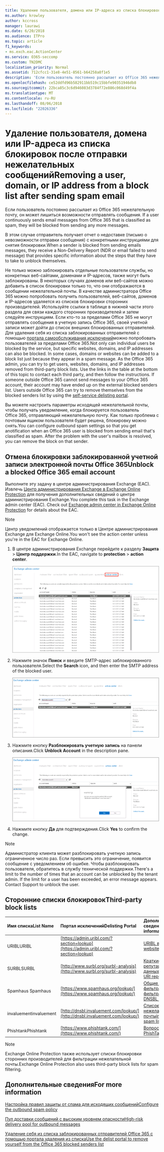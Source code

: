 ```yaml
---
title: Удаление пользователя, домена или IP-адреса из списка блокировок после отправки нежелательных сообщений
ms.author: krowley
author: kccross
manager: laurawi
ms.date: 6/20/2018
ms.audience: ITPro
ms.topic: article
f1_keywords:
- ms.exch.eac.ActionCenter
ms.service: O365-seccomp
ms.custom: TN2DMC
localization_priority: Normal
ms.assetid: 712cfcc1-31e8-4e51-8561-b64258a8f1e5
description: 'Если пользователь постоянно рассылает из Office 365 нежелательную почту, он может лишиться возможности отправлять сообщения. '
ms.openlocfilehash: ce52ddfd96b582911bb519c15bbfe90351946db8
ms.sourcegitcommit: 22bca85c3c6d946083d3784f72e886c068d49f4a
ms.translationtype: MT
ms.contentlocale: ru-RU
ms.lasthandoff: 08/06/2018
ms.locfileid: "22026336"
---
```

# <a name="removing-a-user-domain-or-ip-address-from-a-block-list-after-sending-spam-email"></a><span data-ttu-id="905b1-103">Удаление пользователя, домена или IP-адреса из списка блокировок после отправки нежелательных сообщений</span><span class="sxs-lookup"><span data-stu-id="905b1-103">Removing a user, domain, or IP address from a block list after sending spam email</span></span>

<span data-ttu-id="905b1-104">Если пользователь постоянно рассылает из Office 365 нежелательную почту, он может лишиться возможности отправлять сообщения. </span><span class="sxs-lookup"><span data-stu-id="905b1-104">If a user continuously sends email messages from Office 365 that is classified as spam, they will be blocked from sending any more messages.</span></span> 
  
<span data-ttu-id="905b1-105">
В этом случае отправитель получает отчет о недоставке (письмо о невозможности отправки сообщения) с конкретными инструкциями для снятия блокировки.</span><span class="sxs-lookup"><span data-stu-id="905b1-105">When a sender is blocked from sending emails messages, they receive a Non-Delivery Report (NDR or email failed to send message) that provides specific information about the steps that they have to take to unblock themselves.</span></span>
  
<span data-ttu-id="905b1-p101">Не только можно заблокировать отдельные пользователи службы, но конкретных веб-сайтами, доменами и IP-адресов, также могут быть заблокированы. В некоторых случаях доменов или веб-сайтов можно добавить в список блокировки только то, что они отображаются в сообщении нежелательной почты. В качестве администратора Office 365 можно попробовать получить пользователей, веб-сайтов, доменов и IP-адресов удаляется из списков блокировки сторонних производителей. Используйте ссылки в таблице в нижней части этого раздела для связи каждого сторонних производителей и затем следуйте инструкциям. Если кто-то за пределами Office 365 не могут отправлять сообщения в учетную запись Office 365, своей учетной записи может дойти до список внешних блокированных отправителей. Для удаления себя из списка заблокированных отправителей с помощью [портала самообслуживания исключений](https://technet.microsoft.com/library/mt661881%28v=exchg.150%29.aspx)можно попробовать пользователей за пределами Office 365.</span><span class="sxs-lookup"><span data-stu-id="905b1-p101">Not only can individual users be blocked by the service, but specific websites, domains, and IP addresses can also be blocked. In some cases, domains or websites can be added to a block list just because they appear in a spam message. As the Office 365 admin, you can try to get users, websites, domains, and IP addresses removed from third-party block lists. Use the links in the table at the bottom of this topic to contact each third party, and then follow the instructions. If someone outside Office 365 cannot send messages to your Office 365 account, their account may have ended up on the external blocked senders list. Users outside Office 365 can try to remove themselves from the blocked senders list by using the [self-service delisting portal](https://technet.microsoft.com/library/mt661881%28v=exchg.150%29.aspx).</span></span>
  
<span data-ttu-id="905b1-p102">Вы можете настроить параметры исходящей нежелательной почты, чтобы получать уведомление, когда блокируется пользователь Office 365, отправляющий нежелательную почту. Как только проблема с почтовым ящиком пользователя будет решена, блокировку можно снять.</span><span class="sxs-lookup"><span data-stu-id="905b1-p102">You can configure outbound spam settings so that you get anotification when an Office 365 user is blocked from sending email that's classified as spam. After the problem with the user's mailbox is resolved, you can remove the block on that sender.</span></span>
  
## <a name="unblock-a-blocked-office-365-email-account"></a><span data-ttu-id="905b1-114">Отмена блокировки заблокированной учетной записи электронной почты Office 365</span><span class="sxs-lookup"><span data-stu-id="905b1-114">Unblock a blocked Office 365 email account</span></span>

<span data-ttu-id="905b1-p103">Выполните эту задачу в центре администрирования Exchange (EAC). Извлечь [Центр администрирования Exchange в Exchange Online Protection](exchange-admin-center-in-exchange-online-protection-eop.md) для получения дополнительных сведений о центре администрирования Exchange.</span><span class="sxs-lookup"><span data-stu-id="905b1-p103">You complete this task in the Exchange admin center (EAC). Check out [Exchange admin center in Exchange Online Protection](exchange-admin-center-in-exchange-online-protection-eop.md) for details about the EAC.</span></span> 
  
> [!NOTE]
> <span data-ttu-id="905b1-117">Центр уведомлений отображается только в Центре администрирования Exchange для Exchange Online.</span><span class="sxs-lookup"><span data-stu-id="905b1-117">You won't see the action center unless you're in the EAC for Exchange Online.</span></span> 
  
1. <span data-ttu-id="905b1-118">В центре администрирования Exchange перейдите к разделу **Защита** \> **Центр поддержки**.</span><span class="sxs-lookup"><span data-stu-id="905b1-118">In the EAC, navigate to **protection** \> **action center**.</span></span>
    
    ![Переход к центру уведомлений в Центре администрирования Exchange](media/9bbf0844-7b34-4a86-a2b7-8c7e9c8519a3.png)
  
2. <span data-ttu-id="905b1-120">Нажмите значок **Поиск** и введите SMTP-адрес заблокированного пользователя.</span><span class="sxs-lookup"><span data-stu-id="905b1-120">Select the **Search** icon, and then enter the SMTP address of the blocked user.</span></span> 
    
    ![Поиск заблокированного пользователя в центре уведомлений](media/f931b5a0-7115-4d95-9f6f-b403436031ba.png)
  
3. <span data-ttu-id="905b1-122">Нажмите кнопку **Разблокировать учетную запись** на панели описания.</span><span class="sxs-lookup"><span data-stu-id="905b1-122">Click **Unblock Account** in the description pane.</span></span> 
    
    ![Отмена блокировки пользователя в центре уведомлений](media/c5d5b1b9-8416-45aa-9631-881e94d1d056.png)
  
4. <span data-ttu-id="905b1-124">Нажмите кнопку **Да** для подтверждения.</span><span class="sxs-lookup"><span data-stu-id="905b1-124">Click **Yes** to confirm the change.</span></span> 
    
> [!NOTE]
> <span data-ttu-id="905b1-p104">Администратор клиента может разблокировать учетную запись ограниченное число раз. Если превысить это ограничение, появится сообщение с уведомлением об ошибке. Чтобы разблокировать пользователя, обратитесь в службу технической поддержки.</span><span class="sxs-lookup"><span data-stu-id="905b1-p104">There's a limit to the number of times that an account can be unblocked by the tenant admin. If the limit for a user has been exceeded, an error message appears. Contact Support to unblock the user.</span></span> 
  
## <a name="third-party-block-lists"></a><span data-ttu-id="905b1-127">Сторонние списки блокировок</span><span class="sxs-lookup"><span data-stu-id="905b1-127">Third-party block lists</span></span>

|<span data-ttu-id="905b1-128">**Имя списка**</span><span class="sxs-lookup"><span data-stu-id="905b1-128">**List Name**</span></span>|<span data-ttu-id="905b1-129">**Портал исключений**</span><span class="sxs-lookup"><span data-stu-id="905b1-129">**Delisting Portal**</span></span>|<span data-ttu-id="905b1-130">**Дополнительные сведения**</span><span class="sxs-lookup"><span data-stu-id="905b1-130">**For more information**</span></span>|
|:-----|:-----|:-----|
|<span data-ttu-id="905b1-131">URIBL</span><span class="sxs-lookup"><span data-stu-id="905b1-131">URIBL</span></span>  <br/> |[https://admin.uribl.com/?section=lookup](https://admin.uribl.com/?section=lookup) <br/> |[<span data-ttu-id="905b1-132">URIBL веб-сайта</span><span class="sxs-lookup"><span data-stu-id="905b1-132"> URIBL website </span></span>](https://uribl.com/) <br/> |
|<span data-ttu-id="905b1-133">SURBL</span><span class="sxs-lookup"><span data-stu-id="905b1-133">SURBL</span></span>  <br/> |[http://www.surbl.org/surbl-analysis](http://www.surbl.org/surbl-analysis) <br/> |[<span data-ttu-id="905b1-134">Краткие сведения о репутации SURBL URI данных</span><span class="sxs-lookup"><span data-stu-id="905b1-134">Introducing SURBL URI reputation data</span></span>](http://www.surbl.org/) <br/> |
|<span data-ttu-id="905b1-135">Spamhaus </span><span class="sxs-lookup"><span data-stu-id="905b1-135">Spamhaus</span></span>  <br/> |[https://www.spamhaus.org/lookup/](https://www.spamhaus.org/lookup/) <br/> |[<span data-ttu-id="905b1-136">Общие сведения о фильтрации фильтрации</span><span class="sxs-lookup"><span data-stu-id="905b1-136">Understanding DNSBL Filtering</span></span>](https://www.spamhaus.org/whitepapers/dnsbl_function/) <br/> |
|<span data-ttu-id="905b1-137">invaluement</span><span class="sxs-lookup"><span data-stu-id="905b1-137">invaluement</span></span>  <br/> |[http://dnsbl.invaluement.com/lookup/](http://dnsbl.invaluement.com/lookup/) <br/> |[<span data-ttu-id="905b1-138">Список список защиты от нежелательной почты</span><span class="sxs-lookup"><span data-stu-id="905b1-138">invaluement anti-spam list</span></span>](http://dnsbl.invaluement.com/) <br/> |
|<span data-ttu-id="905b1-139">Phishtank</span><span class="sxs-lookup"><span data-stu-id="905b1-139">Phishtank</span></span>  <br/> |[https://www.phishtank.com/](https://www.phishtank.com/) <br/> |[<span data-ttu-id="905b1-140">Вопросы и ответы по PhishTank</span><span class="sxs-lookup"><span data-stu-id="905b1-140">PhishTank FAQ</span></span>](https://www.phishtank.com/faq.php) <br/> |
   
> [!NOTE]
> <span data-ttu-id="905b1-141">Exchange Online Protection также использует списки блокировки сторонних производителей для фильтрации нежелательной почты.</span><span class="sxs-lookup"><span data-stu-id="905b1-141">Exchange Online Protection also uses third-party block lists for spam filtering.</span></span> 
   
## <a name="for-more-information"></a><span data-ttu-id="905b1-142">Дополнительные сведения</span><span class="sxs-lookup"><span data-stu-id="905b1-142">For more information</span></span>

[<span data-ttu-id="905b1-143">Настройка правил защиты от спама для исходящих сообщений</span><span class="sxs-lookup"><span data-stu-id="905b1-143">Configure the outbound spam policy</span></span>](configure-the-outbound-spam-policy.md)
  
[<span data-ttu-id="905b1-144">Пул доставки сообщений с высоким уровнем опасности</span><span class="sxs-lookup"><span data-stu-id="905b1-144">High-risk delivery pool for outbound messages</span></span>](high-risk-delivery-pool-for-outbound-messages.md)

[<span data-ttu-id="905b1-145">Удаление себя из списка заблокированных отправителей Office 365 с помощью портала удаления из списка</span><span class="sxs-lookup"><span data-stu-id="905b1-145">Use the delist portal to remove yourself from the Office 365 blocked senders list</span></span>](use-the-delist-portal-to-remove-yourself-from-the-office-365-blocked-senders-lis.md)
  

  

